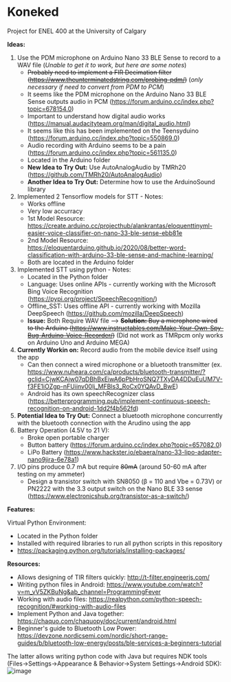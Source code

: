 # Koneked
Project for ENEL 400 at the University of Calgary

**Ideas:**
1. Use the PDM microphone on Arduino Nano 33 BLE Sense to record to a WAV file (*Unable to get it to work, but here are some notes*)
 	- ~~Probably need to implement a FIR Decimation filter (https://www.theunterminatedstring.com/probing-pdm/)~~ (*only necessary if need to convert from PDM to PCM*)
 	- It seems like the PDM microphone on the Arduino Nano 33 BLE Sense outputs audio in PCM (https://forum.arduino.cc/index.php?topic=678154.0)
 	- Important to understand how digital audio works (https://manual.audacityteam.org/man/digital_audio.html)
 	- It seems like this has been implemented on the Teensyduino (https://forum.arduino.cc/index.php?topic=550869.0)
 	- Audio recording with Arduino seems to be a pain (https://forum.arduino.cc/index.php?topic=561135.0)
 	- Located in the Arduino folder
 	- **New Idea to Try Out:** Use AutoAnalogAudio by TMRh20 (https://github.com/TMRh20/AutoAnalogAudio)
 	- **Another Idea to Try Out:** Determine how to use the ArduinoSound library
2.  Implemented 2 Tensorflow models for STT - Notes:
 	- Works offline
 	- Very low accurracy
 	- 1st Model Resource: https://create.arduino.cc/projecthub/alankrantas/eloquenttinyml-easier-voice-classifier-on-nano-33-ble-sense-ebb81e
 	- 2nd Model Resource: https://eloquentarduino.github.io/2020/08/better-word-classification-with-arduino-33-ble-sense-and-machine-learning/
 	- Both are located in the Arduino folder
3. Implemented STT using python - Notes:
 	- Located in the Python folder
 	- Language: Uses online APIs - currently working with the Microsoft Bing Voice Recognition (https://pypi.org/project/SpeechRecognition/)
 	- Offline_SST: Uses offline API - currently working with Mozilla DeepSpeech (https://github.com/mozilla/DeepSpeech)
 	- **Issue:** Both Require WAV file --> ~~**Solution:** Buy a microphone wired to the Arduino (https://www.instructables.com/Make-Your-Own-Spy-Bug-Arduino-Voice-Recorder/)~~ (Did not work as TMRpcm only works on Arduino Uno and Arduino MEGA)
4. **Currently Workin on:** Record audio from the mobile device itself using the app
 	- Can then connect a wired microphone or a bluetooth transmitter (ex. https://www.nuheara.com/ca/products/bluetooth-transmitter/?gclid=CjwKCAjw07qDBhBxEiwA6pPbHroSNQ7TXyDA4DDuEuUM7V-f3FE1iOZgp-nFUiinv00lj_MFBls3_RoCx0YQAvD_BwE)
 	- Android has its own speechRecognizer class (https://betterprogramming.pub/implement-continuous-speech-recognition-on-android-1dd2f4b562fd)
5. **Potential Idea to Try Out:** Connect a bluetooth microphone concurrently with the bluetooth connection with the Arudino using the app
6. Battery Operation (4.5V to 21 V):
 	- Broke open portable charger
 	- Button battery (https://forum.arduino.cc/index.php?topic=657082.0)
 	- LiPo Battery (https://www.hackster.io/ebaera/nano-33-lipo-adapter-nano9jira-6e78a1)
7. I/O pins produce 0.7 mA but require ~~80mA~~ (around 50-60 mA after testing on my ammeter)
 	- Design a transistor switch with SN8050 (β = 110 and Vbe = 0.73V) or PN2222 with the 3.3 output switch on the Nano BLE 33 sense (https://www.electronicshub.org/transistor-as-a-switch/)
    
**Features:**

Virtual Python Environment:
 - Located in the Python folder
 - Installed with required libraries to run all python scripts in this repository
 - https://packaging.python.org/tutorials/installing-packages/

**Resources:**
 - Allows designing of TIR filters quickly: http://t-filter.engineerjs.com/
 - Writing python files in Android: https://www.youtube.com/watch?v=m_vV5ZKBuNg&ab_channel=ProgrammingFever
 - Working with audio files: https://realpython.com/python-speech-recognition/#working-with-audio-files
 - Implement Python and Java together: https://chaquo.com/chaquopy/doc/current/android.html
 - Beginner's guide to Bluetooth Low Power: https://devzone.nordicsemi.com/nordic/short-range-guides/b/bluetooth-low-energy/posts/ble-services-a-beginners-tutorial

The latter allows writing python code with Java but requires NDK tools (Files->Settings->Appearance & Behavior->System Settings->Android SDK):
![image](https://user-images.githubusercontent.com/14882398/110557510-f3c83e80-80fd-11eb-89fa-8b3753e74047.png)
